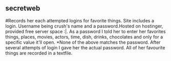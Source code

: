 ## secretweb
#Records her each attempted logins for favorite things.
Site includes a login. Username being crush's name and a password.Hosted on hostinger, provided free server space :|. As a password I told her to enter her favorites things, places, movies, actors, time, dish, drinks, chocolates and only for a specific value it'll open. *None of the above matches the password. After several attempts of login I gave her the actual password. All of her favourite things are recorded in a textfile. 